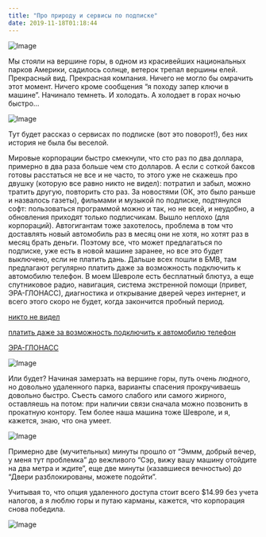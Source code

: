 ```yaml
---
title: "Про природу и сервисы по подписке"
date: 2019-11-18T01:18:44
---
```


![Image](https://cdn-images-1.medium.com/max/1200/1*47adPo5ptE79lLuKQPZplA.jpeg)

Мы стояли на вершине горы, в одном из красивейших национальных парков Америки, садилось солнце, ветерок трепал вершины елей. Прекрасный вид. Прекрасная компания. Ничего не могло бы омрачить этот момент. Ничего кроме сообщения “я походу запер ключи в машине”. Начинало темнеть. И холодать. А холодает в горах ночью быстро…

![Image](https://cdn-images-1.medium.com/max/800/1*fQxSB4BSJRoJXFITT-YqTQ.jpeg)

Тут будет рассказ о сервисах по подписке (вот это поворот!), без них история не была бы веселой.

Мировые корпорации быстро смекнули, что сто раз по два доллара, примерно в два раза больше чем сто долларов. А если с соткой баксов готовы расстаться не все и не часто, то этого уже не скажешь про двушку (которую все равно никто не видел): потратил и забыл, можно тратить другую, повторить сто раз. За новостями (ОК, это было раньше и назвалось газеты), фильмами и музыкой по подписке, подтянулся софт: пользоваться программой можно и так, но не всей, и неудобно, а обновления приходят только подписчикам. Вышло неплохо (для корпораций). Автогигантам тоже захотелось, проблема в том что доставлять новый автомобиль раз в месяц они не хотя, но хотят раз в месяц брать деньги. Поэтому все, что может предлагаться по подписке, уже есть в новой машине заранее, но все это будет выключено, если не платить дань. Дальше всех пошли в БМВ, там предлагают регулярно платить даже за возможность подключить к автомобилю телефон. В моем Шевроле есть бесплатный блютуз, а еще спутниковое радио, навигация, система экстренной помощи (привет, ЭРА-ГЛОНАСС), диагностика и открывание дверей через интернет, и всего этого скоро не будет, когда закончится пробный период.

[никто не видел](https://ru.wikipedia.org/wiki/Два_доллара_США)

[платить даже за возможность подключить к автомобилю телефон](https://www.digger.ru/kaleydoskop/carplay-po-podpiske-mozhet-stat-obychnym-yavleniem-dlya-proizvoditelej-avto)

[ЭРА-ГЛОНАСС](https://ru.wikipedia.org/wiki/ЭРА-ГЛОНАСС)

![Image](https://cdn-images-1.medium.com/max/800/1*6nXLeT1gLoK02TeXOX9_7w.jpeg)

Или будет? Начиная замерзать на вершине горы, путь очень людного, но довольно удаленного парка, варианты спасения прокручиваешь довольно быстро. Съесть самого слабого или самого жирного, оставляешь на потом: при наличии связи сначала можно позвонить в прокатную контору. Тем более наша машина тоже Шевроле, и я, кажется, знаю, что она умеет.

![Image](https://cdn-images-1.medium.com/max/800/1*YH92zcAL9ghlN4p--QBvAA.jpeg)

Примерно две (мучительных) минуты прошло от “Эммм, добрый вечер, у меня тут проблемка” до вежливого “Сэр, вижу вашу машину отойдите на два метра и ждите”, еще две минуты (казавшиеся вечностью) до “Двери разблокированы, можете подойти”.

Учитывая то, что опция удаленного доступа стоит всего $14.99 без учета налогов, а я люблю горы и путаю карманы, кажется, что корпорация снова победила.

![Image](https://cdn-images-1.medium.com/max/1200/1*O703cNHi7KhSGltTZzZcMQ.jpeg)

